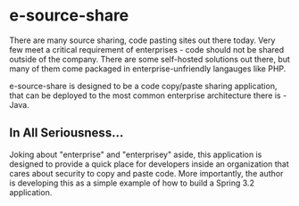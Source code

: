 # e-source-share

There are many source sharing, code pasting sites out there today. Very few meet a critical requirement
of enterprises - code should not be shared outside of the company. There are some self-hosted solutions
out there, but many of them come packaged in enterprise-unfriendly langauges like PHP.

e-source-share is designed to be a code copy/paste sharing application, that can be deployed to the most
common enterprise architecture there is - Java.

## In All Seriousness...
Joking about "enterprise" and "enterprisey" aside, this application is designed to provide a quick place
for developers inside an organization that cares about security to copy and paste code. More importantly,
the author is developing this as a simple example of how to build a Spring 3.2 application.
